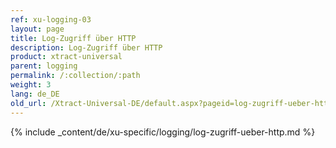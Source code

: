 ```yaml
---
ref: xu-logging-03
layout: page
title: Log-Zugriff über HTTP
description: Log-Zugriff über HTTP
product: xtract-universal
parent: logging
permalink: /:collection/:path
weight: 3
lang: de_DE
old_url: /Xtract-Universal-DE/default.aspx?pageid=log-zugriff-ueber-http
---
```

{% include _content/de/xu-specific/logging/log-zugriff-ueber-http.md %} 





